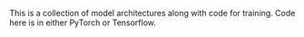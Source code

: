 This is a collection of model architectures along with code for training. Code here is in either PyTorch or Tensorflow. 